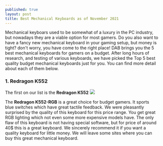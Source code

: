 ```yaml
---
published: true
layout: post
title: Best Mechanical Keyboards as of November 2021
---
```

Mechanical keyboars used to be somewhat of a luxury in the PC industry, but nowadays they are a viable option for most gamers. Do you also want to have a fancy new mechanical keyboard in your gaming setup, but money is tight? don't worry, you have come to the right place! DAB brings you the 5 best mechanical keyboards for gamers on a budget. After long hours of research, and testing of various keyboards, we have picked the Top 5 best quality budget mechanical keyboards just for you. You can find more detail about each of them below. 

### 1. Redragon K552
The first on our list is the **Redragon K552**
![]({{site.baseurl}}/images/Redragon-K552.jpg)

The **Redragon K552-RGB** is a great choice for budget gamers. It sports blue switches which have great tactile feedback. We were pleasantly surprised by the quality of this keyboard for this price range. You get great RGB lighting which not even some more expensive models have. The only flaw of this keyboard is not having special software, but for price of around 40$ this is a great keyboard. We sincerely recommend it if you want a quality keyboard for little money.
We will leave some sites where you can buy this great mechanical keyboard.
